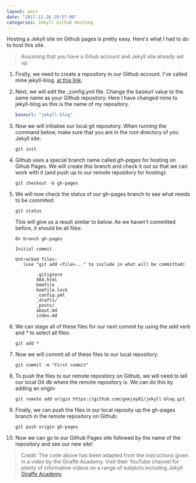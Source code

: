 ```yaml
---
layout: post
date: "2017-11-26 20:57:00"
categories: Jekyll Github Hosting
---
```


Hosting a Jekyll site on Github pages is pretty easy. Here's what I had to do to host this site.

> Assuming that you have a Gihub account and Jekyll site already set up.

1. Firstly, we need to create a repository in our Github account. I've called mine jekyll-blog, [at this link](https://github.com/geejay81/jekyll-blog).

2. Next, we will edit the _config.yml file. Change the baseurl value to the same name as your Github repository. Here I have changed mine to jekyll-blog as this is the name of my repository.

    ``` yaml
    baseurl: "jekyll-blog"
    ```
3. Now we will initialise our local git repository. When running the command below, make sure that you are in the root directory of you Jekyll site:

    ``` git
    git init
    ```
4. Github uses a special branch name called *gh-pages* for hosting on Gihub Pages. We will create this branch and check it out so that we can work with it (and push up to our remote repository for hosting):

    ``` git
    git checkout -b gh-pages
    ```

5. We will now check the status of our gh-pages branch to see what needs to be commited:

    ``` git
    git status
    ```

    This will give us a result similar to below. As we haven't committed before, it should be all files:

    ```
    On branch gh-pages

    Initial commit

    Untracked files:
       (use "git add <file>..." to include in what will be committed)

            .gitignore
            404.html
            Gemfile
            Gemfile.lock
            _config.yml
            _drafts/
            _posts/
            about.md
            index.md
    ```

6. We can stage all of these files for our next commit by using the _add_ verb and _*_ to select all files:

    ``` git
    git add *
    ```

7. Now we will commit all of these files to our local repository:

    ``` git
    git commit -m "First commit"
    ```

8. To push the files to our remote repository on Github, we will need to tell our local Git db where the remote repository is. We can do this by adding an origin:

    ``` git
    git remote add origin https://github.com/geejay81/jekyll-blog.git
    ```

9. Finally, we can push the files in our local reposity up the gh-pages branch in the remote repository on Github:

    ``` git
    git push origin gh-pages
    ```

10. Now we can go to our Github Pages site followed by the name of the repository and see our new site!

> Credit: The code above has been adapted from the instructions given in a video by the Giraffe Academy. Visit their YouTube channel for plenty of informative videos on a range of subjects including Jekyll [Giraffe Academy](https://www.youtube.com/channel/UCvmINlrza7JHB1zkIOuXEbw)
